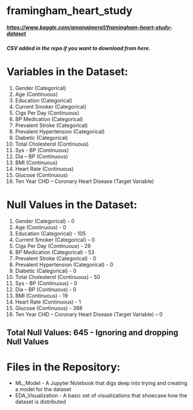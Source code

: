 # framingham_heart_study

##### https://www.kaggle.com/amanajmera1/framingham-heart-study-dataset

##### CSV added in the repo if you want to download from here. 


# Variables in the Dataset: 

1. Gender (Categorical) 
2. Age (Continuous) 
3. Education (Categorical) 
4. Current Smoker (Categorical)
5. Cigs Per Day (Continuous) 
6. BP Medication (Categorical) 
7. Prevalent Stroke (Categorical) 
8. Prevalent Hypertension (Categorical)
9. Diabetic (Categorical) 
10. Total Cholesterol (Continuous) 
11. Sys - BP (Continuous) 
12. Dia – BP (Continuous) 
13. BMI (Continuous) 
14. Heart Rate (Continuous) 
15. Glucose (Continuous) 
16. Ten Year CHD – Coronary Heart Disease (Target Variable) 

# Null Values in the Dataset:

1. Gender (Categorical) - 0
2. Age (Continuous) - 0
3. Education (Categorical) - 105
4. Current Smoker (Categorical) – 0
5. Cigs Per Day (Continuous) - 29
6. BP Medication (Categorical) - 53
7. Prevalent Stroke (Categorical) - 0
8. Prevalent Hypertension (Categorical) - 0
9. Diabetic (Categorical) - 0
10. Total Cholesterol (Continuous) - 50
11. Sys - BP (Continuous) - 0
12. Dia – BP (Continuous) - 0
13. BMI (Continuous) - 19
14. Heart Rate (Continuous) - 1
15. Glucose (Continuous) - 388
16. Ten Year CHD – Coronary Heart Disease (Target Variable) – 0


## Total Null Values: 645 - Ignoring and dropping Null Values

# Files in the Repository: 

* ML_Model - A Jupyter Notebook that digs deep into trying and creating a model for the dataset 
* EDA_Visualization - A basic set of visualizations that showcase how the dataset is distributed
